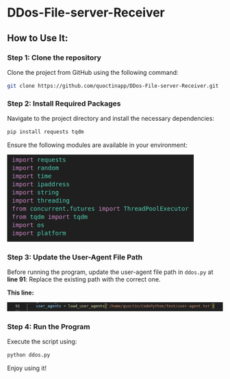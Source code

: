 # DDos-File-server-Receiver

## How to Use It:

### Step 1: Clone the repository
Clone the project from GitHub using the following command:
```bash
git clone https://github.com/quoctinapp/DDos-File-server-Receiver.git
```

### Step 2: Install Required Packages
Navigate to the project directory and install the necessary dependencies:
```bash
pip install requests tqdm
```
Ensure the following modules are available in your environment:

![alt text](https://github.com/quoctinapp/DDos-File-server-Receiver/blob/main/required_module.png?raw=true)

### Step 3: Update the User-Agent File Path
Before running the program, update the user-agent file path in `ddos.py` at **line 91**:
Replace the existing path with the correct one.

**This line:**

![alt text](https://github.com/quoctinapp/DDos-File-server-Receiver/blob/main/Line_91.png?raw=true)

### Step 4: Run the Program
Execute the script using:
```bash
python ddos.py
```
Enjoy using it!

